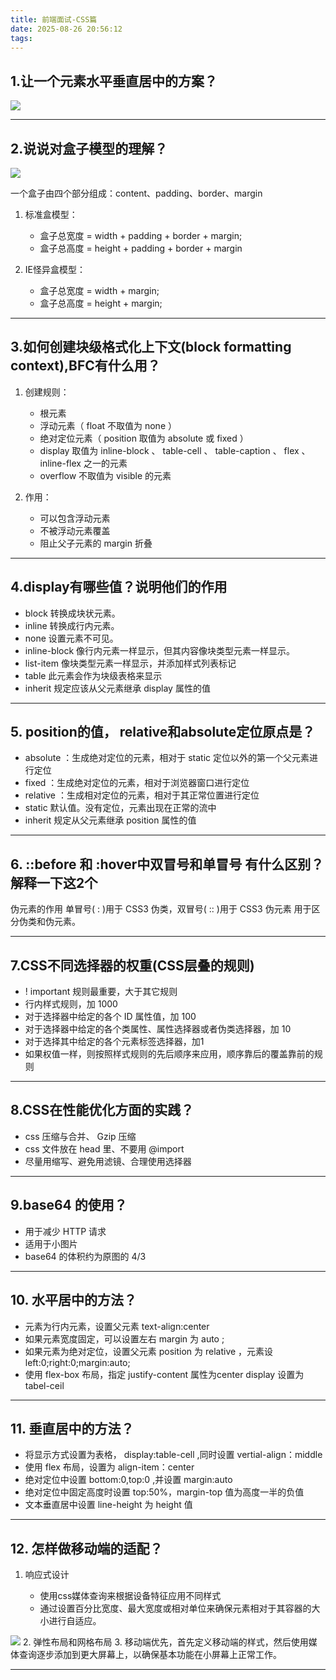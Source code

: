 ```yaml
---
title: 前端面试-CSS篇
date: 2025-08-26 20:56:12
tags:
---
```

## 1.让一个元素水平垂直居中的方案？

![ ](1-1.png)

---

## 2.说说对盒子模型的理解？

![ ](2-1.png)

一个盒子由四个部分组成：content、padding、border、margin

1. 标准盒模型：

   * 盒子总宽度 = width + padding + border + margin;
   * 盒子总高度 = height + padding + border + margin
2. IE怪异盒模型：

   * 盒子总宽度 = width + margin;
   * 盒子总高度 = height + margin;

---

## 3.如何创建块级格式化上下文(block formatting context),BFC有什么用？

1. 创建规则：

   * 根元素
   * 浮动元素（ float 不取值为 none ）
   * 绝对定位元素（ position 取值为 absolute 或 fixed ）
   * display 取值为 inline-block 、 table-cell 、 table-caption 、 flex 、inline-flex 之⼀的元素
   * overflow 不取值为 visible 的元素
2. 作⽤：

   * 可以包含浮动元素
   * 不被浮动元素覆盖
   * 阻⽌父子元素的 margin 折叠

---

## 4.display有哪些值？说明他们的作用

* block 转换成块状元素。
* inline 转换成⾏内元素。
* none 设置元素不可⻅。
* inline-block 像⾏内元素⼀样显示，但其内容像块类型元素⼀样显示。
* list-item 像块类型元素⼀样显示，并添加样式列表标记
* table 此元素会作为块级表格来显示
* inherit 规定应该从⽗元素继承 display 属性的值

---

## 5. position的值， relative和absolute定位原点是？

* absolute ：⽣成绝对定位的元素，相对于 static 定位以外的第⼀个⽗元素进⾏定位
* fixed ：⽣成绝对定位的元素，相对于浏览器窗⼝进⾏定位
* relative ：⽣成相对定位的元素，相对于其正常位置进⾏定位
* static 默认值。没有定位，元素出现在正常的流中
* inherit 规定从⽗元素继承 position 属性的值

---

## 6. ::before 和 :hover中双冒号和单冒号 有什么区别？解释一下这2个

伪元素的作用
单冒号( : )用于 CSS3 伪类，双冒号( :: )用于 CSS3 伪元素
⽤于区分伪类和伪元素。

---

## 7.CSS不同选择器的权重(CSS层叠的规则)

* ! important 规则最重要，大于其它规则
* 行内样式规则，加 1000
* 对于选择器中给定的各个 ID 属性值，加 100
* 对于选择器中给定的各个类属性、属性选择器或者伪类选择器，加 10
* 对于选择其中给定的各个元素标签选择器，加1
* 如果权值⼀样，则按照样式规则的先后顺序来应⽤，顺序靠后的覆盖靠前的规则

---

## 8.CSS在性能优化方面的实践？

* css 压缩与合并、 Gzip 压缩
* css 文件放在 head 里、不要用 @import
* 尽量用缩写、避免用滤镜、合理使用选择器

---

## 9.base64 的使用？

* ⽤于减少 HTTP 请求
* 适⽤于⼩图⽚
* base64 的体积约为原图的 4/3

---

## 10. 水平居中的方法？

* 元素为⾏内元素，设置⽗元素 text-align:center
* 如果元素宽度固定，可以设置左右 margin 为 auto ;
* 如果元素为绝对定位，设置⽗元素 position 为 relative ，元素设left:0;right:0;margin:auto;
* 使用 flex-box 布局，指定 justify-content 属性为center
display 设置为 tabel-ceil

---

## 11. 垂直居中的方法？

* 将显示方式设置为表格， display:table-cell ,同时设置 vertial-align：middle
* 使用 flex 布局，设置为 align-item：center
* 绝对定位中设置 bottom:0,top:0 ,并设置 margin:auto
* 绝对定位中固定高度时设置 top:50%，margin-top 值为⾼度⼀半的负值
* 文本垂直居中设置 line-height 为 height 值

---

## 12. 怎样做移动端的适配？

1. 响应式设计

   * 使用css媒体查询来根据设备特征应用不同样式
   * 通过设置百分比宽度、最大宽度或相对单位来确保元素相对于其容器的大小进行自适应。

  ![ ](12-1.png)
2. 弹性布局和网格布局
3. 移动端优先，首先定义移动端的样式，然后使用媒体查询逐步添加到更大屏幕上，以确保基本功能在小屏幕上正常工作。

---
